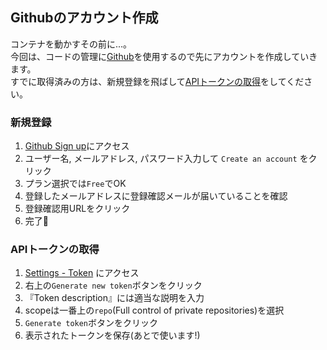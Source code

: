 ## Githubのアカウント作成

コンテナを動かすその前に...。  
今回は、コードの管理に[Github](https://github.com/)を使用するので先にアカウントを作成していきます。  
すでに取得済みの方は、新規登録を飛ばして[APIトークンの取得](#APIトークンの取得)をしてください。  

### 新規登録

1. [Github Sign up](https://github.com/join?source=header-home)にアクセス
2. ユーザー名, メールアドレス, パスワード入力して `Create an account` をクリック
3. プラン選択では`Free`でOK
4. 登録したメールアドレスに登録確認メールが届いていることを確認
5. 登録確認用URLをクリック
6. 完了👏

### APIトークンの取得

1. [Settings - Token](https://github.com/settings/tokens) にアクセス
2. 右上の`Generate new token`ボタンをクリック
3. 『Token description』には適当な説明を入力
4. scopeは一番上の`repo`(Full control of private repositories)を選択
5. `Generate token`ボタンをクリック
6. 表示されたトークンを保存(あとで使います!)

